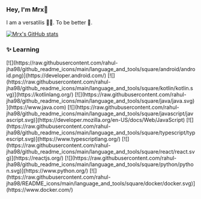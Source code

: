 <h3>Hey, I'm Mrx👋</h3>

I am a versatilis 🐱‍🏍. To be better 🚀.

[![Mrx's GitHub stats](https://github-readme-stats.vercel.app/api?username=Mrxyx)](https://github.com/Mrxyx/github-readme-stats)

<h3>✨ Learning</h3>
[![](https://raw.githubusercontent.com/rahul-jha98/github_readme_icons/main/language_and_tools/square/android/android.png)](https://developer.android.com/)
[![](https://raw.githubusercontent.com/rahul-jha98/github_readme_icons/main/language_and_tools/square/kotlin/kotlin.svg)](https://kotlinlang.org/)
[![](https://raw.githubusercontent.com/rahul-jha98/github_readme_icons/main/language_and_tools/square/java/java.svg)](https://www.java.com)
[![](https://raw.githubusercontent.com/rahul-jha98/github_readme_icons/main/language_and_tools/square/javascript/javascript.svg)](https://developer.mozilla.org/en-US/docs/Web/JavaScript)
[![](https://raw.githubusercontent.com/rahul-jha98/github_readme_icons/main/language_and_tools/square/typescript/typescript.svg)](https://www.typescriptlang.org/)
[![](https://raw.githubusercontent.com/rahul-jha98/github_readme_icons/main/language_and_tools/square/react/react.svg)](https://reactjs.org/)
[![](https://raw.githubusercontent.com/rahul-jha98/github_readme_icons/main/language_and_tools/square/python/python.svg)](https://www.python.org/)
[![](https://raw.githubusercontent.com/rahul-jha98/README_icons/main/language_and_tools/square/docker/docker.svg)](https://www.docker.com/)